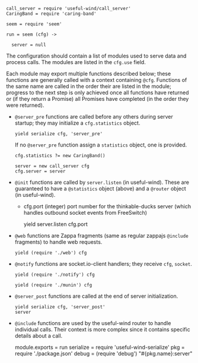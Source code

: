     call_server = require 'useful-wind/call_server'
    CaringBand = require 'caring-band'

    seem = require 'seem'

    run = seem (cfg) ->

      server = null

The configuration should contain a list of modules used to serve data and process calls.
The modules are listed in the `cfg.use` field.

Each module may export multiple functions described below; these functions are generally called with a context containing `@cfg`.
Functions of the same name are called in the order their are listed in the module; progress to the next step is only achieved once all functions have returned or (if they return a Promise) all Promises have completed (in the order they were returned).

- `@server_pre` functions are called before any others during server startup; they may initialize a `cfg.statistics` object.

      yield serialize cfg, 'server_pre'

  If no `@server_pre` function assign a `statistics` object, one is provided.

      cfg.statistics ?= new CaringBand()

      server = new call_server cfg
      cfg.server = server

- `@init` functions are called by `server.listen` (in useful-wind).
  These are guaranteed to have a `@statistics` object (above) and a `@router` object (in useful-wind).
  * cfg.port (integer) port number for the thinkable-ducks server (which handles outbound socket events from FreeSwitch)

      yield server.listen cfg.port

- `@web` functions are Zappa fragments (same as regular zappajs `@include` fragments) to handle web requests.

      yield (require './web') cfg

- `@notify` functions are socket.io-client handlers; they receive `cfg`, `socket`.

      yield (require './notify') cfg

      yield (require './munin') cfg

- `@server_post` functions are called at the end of server initialization.

      yield serialize cfg, 'server_post'
      server

- `@include` functions are used by the useful-wind router to handle individual calls. Their context is more complex since it contains specific details about a call.

    module.exports = run
    serialize = require 'useful-wind-serialize'
    pkg = require './package.json'
    debug = (require 'debug') "#{pkg.name}:server"

